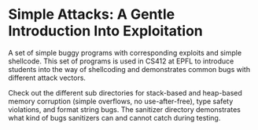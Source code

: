 # Simple Attacks: A Gentle Introduction Into Exploitation

A set of simple buggy programs with corresponding exploits and simple shellcode.
This set of programs is used in CS412 at EPFL to introduce students into the way
of shellcoding and demonstrates common bugs with different attack vectors.

Check out the different sub directories for stack-based and heap-based memory
corruption (simple overflows, no use-after-free), type safety violations, and
format string bugs. The sanitizer directory demonstrates what kind of bugs
sanitizers can and cannot catch during testing.
